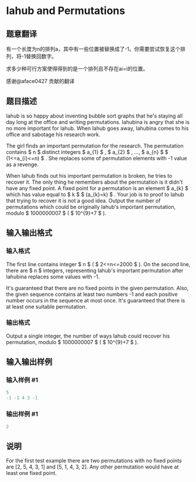 # Iahub and Permutations

## 题意翻译

有一个长度为n的排列a，其中有一些位置被替换成了-1。你需要尝试恢复这个排列，将-1替换回数字。

求多少种可行方案使得得到的是一个排列且不存在ai=i的位置。

感谢@aface0427 贡献的翻译

## 题目描述

Iahub is so happy about inventing bubble sort graphs that he's staying all day long at the office and writing permutations. Iahubina is angry that she is no more important for Iahub. When Iahub goes away, Iahubina comes to his office and sabotage his research work.

The girl finds an important permutation for the research. The permutation contains $ n $ distinct integers $ a_{1} $ , $ a_{2} $ , ..., $ a_{n} $ $ (1<=a_{i}<=n) $ . She replaces some of permutation elements with -1 value as a revenge.

When Iahub finds out his important permutation is broken, he tries to recover it. The only thing he remembers about the permutation is it didn't have any fixed point. A fixed point for a permutation is an element $ a_{k} $ which has value equal to $ k $ $ (a_{k}=k) $ . Your job is to proof to Iahub that trying to recover it is not a good idea. Output the number of permutations which could be originally Iahub's important permutation, modulo $ 1000000007 $ ( $ 10^{9}+7 $ ).

## 输入输出格式

### 输入格式

The first line contains integer $ n $ ( $ 2<=n<=2000 $ ). On the second line, there are $ n $ integers, representing Iahub's important permutation after Iahubina replaces some values with -1.

It's guaranteed that there are no fixed points in the given permutation. Also, the given sequence contains at least two numbers -1 and each positive number occurs in the sequence at most once. It's guaranteed that there is at least one suitable permutation.

### 输出格式

Output a single integer, the number of ways Iahub could recover his permutation, modulo $ 1000000007 $ ( $ 10^{9}+7 $ ).

## 输入输出样例

### 输入样例 #1

```cpp
5
-1 -1 4 3 -1

```
### 输出样例 #1

```cpp
2

```
## 说明

For the first test example there are two permutations with no fixed points are \[2, 5, 4, 3, 1\] and \[5, 1, 4, 3, 2\]. Any other permutation would have at least one fixed point.

